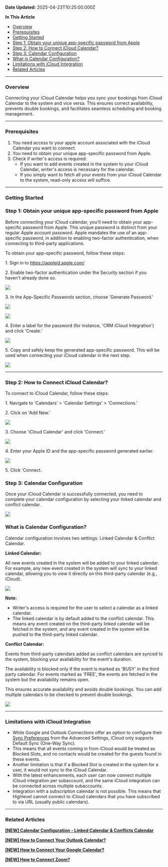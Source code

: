 **Date Updated:** 2025-04-23T10:25:00.000Z

**In This Article**

* [Overview](#Overview)
* [Prerequisites](#Prerequisites)
* [Getting Started](#Getting-Started)
* [Step 1: Obtain your unique app-specific password from Apple](#Step-1%3A-Obtain-your-unique-app-specific-password-from-Apple)
* [Step 2: How to Connect iCloud Calendar?](#Step-2%3A%C2%A0How-to-Connect-iCloud-Calendar?)
* [Step 3: Calendar Configuration](#Step-3%3A-Calendar-Configuration)
* [What is Calendar Configuration?](#What-is-Calendar-Configuration?)
* [Limitations with iCloud Integration](#Limitations-with-iCloud-Integration)
* [Related Articles](#Related-Articles)

---

### **Overview**

  
Connecting your iCloud Calendar helps you sync your bookings from iCloud Calendar to the system and vice versa. This ensures correct availability, prevents double bookings, and facilitates seamless scheduling and booking management.

---

### **Prerequisites**

  
1. You need access to your apple account associated with the iCloud Calendar you want to connect.
2. You need to obtain your unique app-specific password from Apple.
3. Check if writer's access is required:  
   * If you want to add events created in the system to your iCloud Calendar, writer's access is necessary for the calendar.  
   * If you simply want to fetch all your events from your iCloud Calendar to the system, read-only access will suffice.

---

  
### **Getting Started**

### **Step 1: Obtain your unique app-specific password from Apple**

  
Before connecting your iCloud calendar, you'll need to obtain your app-specific password from Apple. This unique password is distinct from your regular Apple account password. Apple mandates the use of an app-specific password, in addition to enabling two-factor authentication, when connecting to third-party applications.

  
To obtain your app-specific password, follow these steps:

  
1\. Sign in to <https://appleid.apple.com/>

2\. Enable two-factor authentication under the Security section if you haven't already done so.

  
![](https://s3.amazonaws.com/cdn.freshdesk.com/data/helpdesk/attachments/production/155025516865/original/f2bbnxc8oyxGkCNb2S3Sv22_ChA--iH-xg.png?1714812585)

  
3\. In the App-Specific Passwords section, choose 'Generate Password.'

  
![](https://s3.amazonaws.com/cdn.freshdesk.com/data/helpdesk/attachments/production/155025516885/original/QaYdYsN0EwumOSDMxo8s-c6045xdtMTU9w.png?1714812667)

![](https://s3.amazonaws.com/cdn.freshdesk.com/data/helpdesk/attachments/production/155025516910/original/GGZoaQaGb2jsDA9mmsJZjy9n7rRdh4jw4Q.png?1714812735)

  
4\. Enter a label for the password (for instance, 'CRM iCloud Integration') and click 'Create.'

  
![](https://s3.amazonaws.com/cdn.freshdesk.com/data/helpdesk/attachments/production/155025516933/original/H1vMJKs_IZtmAQ-G31Y51CGWAAgBwK_WHQ.png?1714812817)

  
5\. Copy and safely keep the generated app-specific password. This will be used when connecting your iCloud calendar in the next step.  
  
![](https://s3.amazonaws.com/cdn.freshdesk.com/data/helpdesk/attachments/production/155025516958/original/ECkYfy6yS6NOcIr2uwN22CkTcMP4dUQQ7Q.png?1714812917)

  
---

  
### **Step 2:** **How to Connect iCloud Calendar?**

  
To connect to iCloud Calendar, follow these steps:

  
1\. Navigate to 'Calendars' > 'Calendar Settings' > 'Connections.'

2\. Click on 'Add New.'

  
![](https://s3.amazonaws.com/cdn.freshdesk.com/data/helpdesk/attachments/production/155025517243/original/uUkcCj3MQ96zq7lUxbQtpppnrHvmbNvvlw.png?1714813769)

  
3\. Choose 'iCloud Calendar' and click 'Connect.'

  
![](https://s3.amazonaws.com/cdn.freshdesk.com/data/helpdesk/attachments/production/155026809273/original/Ry1HrulkRkv3ZC4-6lLtIOX6ZSoDGBdIWA.png?1717043873)

  
4\. Enter your Apple ID and the app-specific password generated earlier.

  
![](https://s3.amazonaws.com/cdn.freshdesk.com/data/helpdesk/attachments/production/155026809290/original/yKrHemmmqeKcugBqUlin-Lg51hqPUKZksw.png?1717043908)

  
5\. Click 'Connect.

  
### **Step 3: Calendar Configuration**

Once your iCloud Calendar is successfully connected, you need to complete your calendar configuration by selecting your linked calendar and conflict calendar.

  
![](https://s3.amazonaws.com/cdn.freshdesk.com/data/helpdesk/attachments/production/155026102293/original/hIcQcFMhAJZvSIzrcd_mxcMpDnPFUjtjHw.png?1715836644)

  
### **What is Calendar Configuration?**

Calendar configuration involves two settings: Linked Calendar & Conflict Calendar.

  
**Linked Calendar:**

All new events created in the system will be added to your linked calendar. For example, any new event created in the system will sync to your linked calendar, allowing you to view it directly on this third-party calendar (e.g., iCloud).

  
![](https://s3.amazonaws.com/cdn.freshdesk.com/data/helpdesk/attachments/production/155026102373/original/dHPGl03N8ARTgVoMp9fac5qwZ1_nVh9ztQ.png?1715836894)

  
**Note:** 

  
* Writer's access is required for the user to select a calendar as a linked calendar.
* The linked calendar is by default added to the conflict calendar. This means any event created on the third-party linked calendar will be fetched in the system, and any event created in the system will be pushed to the third-party linked calendar.
  
  
**Conflict Calendar:**

Events from third-party calendars added as conflict calendars are synced to the system, blocking your availability for the event's duration. 

  
The availability is blocked only if the event is marked as 'BUSY' in the third party calendar. For events marked as 'FREE', the events are fetched in the system but the availability remains open. 

  
This ensures accurate availability and avoids double bookings. You can add multiple calendars to be checked to prevent double bookings. 

  
![](https://s3.amazonaws.com/cdn.freshdesk.com/data/helpdesk/attachments/production/155026102433/original/-KV8WtwOkRk9HebmhKrUHaLDraa_MVxlog.png?1715836977)

  
---

### **Limitations with iCloud Integration**

  
* While Google and Outlook Connections offer an option to configure their [Sync Preferences](https://gohighlevelassist.freshdesk.com/a/solutions/articles/155000002374?portalId=48000045315) from the Advanced Settings, iCloud only supports Default Sync (One-Way Sync).
* This means that all events coming in from iCloud would be treated as Blocked Slots, and no contacts would be created for the guests found in these events.
* Another limitation is that if a Blocked Slot is created in the system for a user, it would not sync to the iCloud Calendar.
* With the latest enhancements, each user can now connect multiple iCloud integration per subaccount, and the same iCloud integration can be connected across multiple subaccounts.
* Integration with a subscription calendar is not possible. This means that Highlevel cannot connect to iCloud calendars that you have subscribed to via URL (usually public calendars).

---

### **Related Articles**

**[\[NEW\] Calendar Configuration - Linked Calendar & Conflicts Calendar](https://help.gohighlevel.com/en/support/solutions/articles/155000002374)**

**[\[NEW\] How to Connect Your Outlook Calendar?](https://help.gohighlevel.com/en/support/solutions/articles/155000002371)**

**[\[NEW\] How to Connect Your Google Calendar?](https://help.gohighlevel.com/en/support/solutions/articles/155000002369)**

**[\[NEW\] How to Connect Zoom?](https://help.gohighlevel.com/en/support/solutions/articles/155000002372)**
  
  